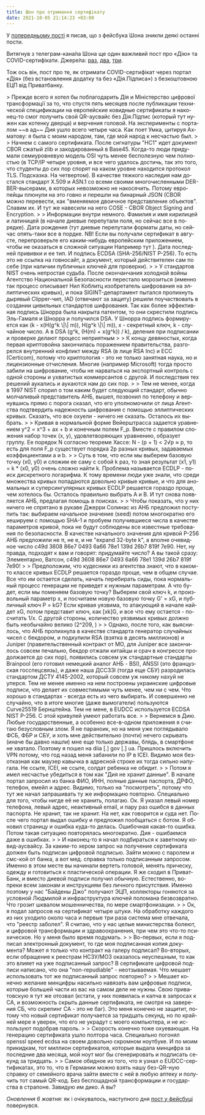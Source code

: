 ```yaml
---
title: Шон про отримання сертифікату
date: 2021-10-05 21:14:23 +03:00
---
```


У [попередньому пості][0] я писав, що з фейсбука Шона зникли деякі останні пости.

Витягнув з телеграм-кана́ла Шона ще один важливий пост про «Дію» та COVID-сертифікати. Джере́ла: [раз][1], [два][2], [три][3].

Тож ось він, пост про те, як отримати COVID-сертифікат через портал «Дія» (без встановлення додатку та без «Дія.Підписа») з безкоштовною ЕЦП від Приватбанку.

<div lang="ru" markdown="1">
> Прежде всего я хотел бы поблагодарить Дія и Міністерство цифрової трансформації за то, что спустя пять месяцев после публикации технической спецификации на европейские ковидные сертификаты <https://bit.ly/3COaQQi> я наконец-то смог получить свой QR-аусвайс без Дія.Підпис (который тут нужен как котенку дверца) и верчения головой. На эксперименты с порталом ~~в ад~~  Дия ушло всего четыре часа. Как поет Умка, цитируя Ахматову: я была с моим народом, там, где мой народ к несчастью был.
>
> Начнем с самого сертификата. После сигнатуры "HC1" идет документ CBOR сжатый zlib и закодированный в Base45. Когда-то люди придумали семиуровневую модель OSI чуть менее бесполезную чем полностью (в TCP/IP четыре уровня, и все чего удалось достичь, так это того, что студенты до сих пор спорят на каком уровне находится протокол TLS. Подсказка. На четвертом). В качестве тяжкого наследия нам достался стандарт X.509 и ASN.1 со всеми своими многочисленными DER-BER-высерами, в которых невозможно не накосячить. Потому европейцы плюнули на это говно и перешли на бинарный JSON (CBOR можно перевести, как "вменяемое двоичное представление объектов". Славим их. И тут же навесили на него COSE - CBOR Object Signing and Encryption.
>
> Информации внутри немного. Фамилия и имя кирилицей и латиницей (в начале диевые перепутали поля, но сейчас все в порядке). Дата рождения (тут диевые перепутали форматы даты, но сейчас опять-таки все в пордке. NB! Если вы получали сертификат в августе, перепроверьте его каким-нибудь европейским приложением, чтобы не оказаться в сложной ситуации Например тут <https://sanipasse.fr/>). Дата последней прививки и ее тип. И подпись ECDSA (SHA-256/NIST P-256). То есть это не ссылка на говносайт, а документ, который действителен сам по себе (при наличии публичных ключей для проверки).
>
> У стандартов NIST очень непростая судьба. После окончанчания холодной войны Агентство Национальной Безопасности перестало морозиться (именно так процесс описывает Нил Коблитц изобретатель шифрования на эллиптических кривых), и пока SIGINT-департамент пытался пропихнуть дырявый Clipper-чип, IAD (отвечают за защиту) решили поучаствовать в создании цивильных стандартов шифрования. Так как более эффективная подпись Шнорра была накрыта патентом, то они скрестили подпись Эль-Гамаля и Шнорра и получился DSA. У Шнорра подпись формируется как (k - x(H(g^k \|\| m)), H(g^k \|\| m)), x - секретный ключ, k - случайное число. А в DSA (g^k, (H(m) + x(g^k)) / k), деления при подписании и проверке делают процесс неприятным <https://bit.ly/2Wh5EVO>
>
> К концу девяностых, когда первая криптовойна закончилась поражением правительства, разгорелся внутренний конфликт между RSA (в лице RSA Inc) и ECC (Certicom), потому что криптология - это не только занятная наука, но и лицензионные отчисления. Многие (например Microsoft) тогда просто забили на шифрование, чтобы не нарваться на экспортный контроль с одной стороны и ухватистых коммерсантов с другой. И последствия тех решений аукались и аукаются нам до сих пор.
>
> Тем не менее, когда в 1997 NIST спорил о том каким будет следующий стандарт, обычно молчаливый представитель АНБ, вышел, позвонил по телефону и вернувшись прямо с порога сказал, что его уполномочили от лица Агентства подтвердить надежность шифрования с помощью эллиптических кривых. Сказать, что все охуели - ничего не сказать. Осталось их выбрать.
>
> Кривая в нормальной форме Вейерштрасса задается уравнением y^2 = x^3 + ax + b и конечным полем F_p. Вместе с правилом сложения набор точек (x, y), удовлетворяющих уравнению, образует группу. Ее порядок N согласно теореме Хассе: N - (p + 1) < 2√p ≈ p, то есть для поля F_p существует порядка 2p разных кривых, задаваемых коэффициентами a и b.
>
> Суть в том, что если мы выберем базовую точку (x0, y0) и сложим ее саму с собой k раз, то зная результат (x1, y1) = k * (x0, y0) очень сложно найти k. Проблема называется ECDLP - поиск дискретного логарифма. К тому времени люди уже знали, что среди множества кривых попадаются довольно кривые кривые, и что для аномальных и суперсингулярных кривых ECDLP решается гораздо проще, чем хотелось бы. Осталось правильно выбрать A и B. И тут снова появляется АНБ, предлагая помощь в поисках.
>
> Чтобы показать, что у них ничего не спрятано в рукаве Джерри Солинас из АНБ предложил поступить так: выбираем начальное значение (seed) потом многократно его хешируем с помощью SHA-1 и пробуем получившиеся числа в качестве параметров кривой, пока не будут соблюдены все известные требования по безопасности. В качестве начального значения для кривой P-256 АНБ предложили не π, не e, и не "expand 32-byte k", а вполне очевидное число c49d 3608 86e7 0493 6a66 78e1 139d 26b7 819f 7e90. Нет, ну правда, подходят к вам и говорят: придумайте число? А вы такой сразу: Элементарно, Ватсон, c49d 3608 86e7 0493 6a66 78e1 139d 26b7 819f 7e90!
>
> Предположим, что кудесники из агентства знают, что в каком-то классе кривых ECDLP решается гораздо проще, чем в общем случае. Все что им остается сделать, начать перебирать сиды, пока нормальный процесс генерации не приведет к нужным параметрам. А что будет, если мы поменяем базовую точку? Выберем свой ключ k, и произвольный параметр x, и посчитаем новую базовую точку G' = xG, и публичный ключ P = kG? Если кривая уязвима, то атакующий в начале найдет xG, потом представит ключ, как [xk]G, и все что ему остается - посчитать 1/x. С другой стороны, количество уязвимых кривых должно быть необычайно велико (2^209, <https://bit.ly/3oemZKi>)
>
> Однако, после того, как выяснилось, что АНБ пропихнула в качестве стандарта генератор случайных чисел с бекдором, и подкупили RSA (взятка в десять миллионов) и Juniper (правительственный контракт от МО, для Juniper все закончилось совсем печально, бекдор отжали китайцы и срач в конгрессе продолжается до сих пор), появились совсем уж стандартные стандарты Brainpool (его готовил немецкий аналог АНБ - BSI), ANSSI (это французская госспецсвязь), и даже наша ДССЗЗІ (тогда еще СБУ) разродилась стандартом ДСТУ 4145-2002, который совсем уж никому нахуй не уперся. Тем не менее именно на нем построены украинские цифровые подписи, что делает их совместимыми чуть менее, чем ни с чем. Что хорошо в стандартах - всегда есть из чего выбирать. И совершенно не случайно, что в итоге многие (даже вымогатели) пользуются Curve25519 Бернштейна. Тем не мене, в EUDCC используется ECDSA NIST P-256. С этой кривулей умеют работать все.
>
> Вернемся в Дию. Любые государственные, а особенно все-в-одном приложения я считаю безусловным злом. Я не параноик, но на меня уже поглядывало ФСБ, ФБР и СБУ, и хоть мне действительно (почти) нечего скрывать (иначе бы давно нашли) мне еще только державы, блядь, в смартфоне не хватало. Поэтому я пошел на diia [.] gov [.] ua. Пришлось включить VPN потому, что год назад меня забанили по IP в ІСЕІ. Видимо моя безотказная как маузер кавычка в адресной строке их тогда сильно напугала. Не ссыте, ІСЕІ, не ссыте, солдат ребенка не обидит.
>
> Потом я имел несчастье убедиться в том как "Дия не хранит данные". В начале портал запросил из банка ФИО, ИНН, полные данные паспорта, ДРФО, телефон, емейл и адрес. Видимо, только на "посмотреть", потому что тут же начал запрашивать ту же информацию повторно. Специально для того, чтобы нигде её не хранить, полагаю. Ок. Я указал левый номер телефона, левый адрес, неактивный email, и пару раз ошибся в данных паспорта. Не хранит, так не хранит. На нет, как говорится и суда нет. После чего портал выдал ошибку и предложил пообщаться с ботом. Я обновил страницу и ошибка куда-то делась. Ошибочная какая-то ошибка. Потом такая ситуацию повторялась многократно. Дия - ошибаемся даже в ошибках.
>
> И наконец-то я начал подбираться к заветному ковид-аусвайсу. За каким-то хером запрос на получение сертификата должен быть подписан цифровой подписью. Зайти можно с паролем и смс-кой от банка, а вот мед. справка только подписанным запросом. Именно в этом месте вы начинали вертеть головой, менять прическу, одежду и готовиться к пластической операции. Я же сходил в ПриватБанк, и вместо диевой подписи получил обычную. Естественно, вопреки всем законам и инструкциям без личного присутствия. Именно поэтому у нас "Байдены Джо" получают ЭЦП, коллекторы гоняются за условной Людмилой и инфраструктура ключей поломана безвозвратно. Что грозит шквалом мошенничества, по мере смартфонизации.
>
> Ок, я подал запросов на сертификат четыре штуки. На обработку каждого из них уходило около часа и первые три раза система мне отвечала, что "реестр заболел". Я считаю, что у нас целые министерства болеют, и цифровой трансформации и здравоохранения, при чем это что-то психическое. Но у меня было время подумать.
>
> Во-первых, если я подписал электронный документ, то где моя подписанная копия документа? Может я только что контракт на галеру подписал? Во-вторых, если обращение к реестрам НСЗУ/МОЗ оказалось неуспешным, то как это влияет на уже подписанный запрос? В сертификате цифровой подписи написано, что она "non-repudiable" - неотзываемая. Что мешает использовать тот же подписанный запрос повторно?
>
> Мешает конечно желание минцифры насильно навязать вам цифровые подписи, которые большей части из вас на самом деле не нужны. Свою приватовскую я тут же отозвал (кстати, у них появилась и капча в запросах к CA, и возможность скрыть данные сертификата, не смотря на заверения СБ, что скрепинг CA - это не баг). Это меня конечно не защитит, потому что новый сертификат получается за тридцать секунд, но по крайней мере я уверен, что его не украдут с моего компьютера, и не используют подобрав пароль.
>
> Скорость конечно тоже охуевающая. На генерацию сертификата ушло полтора часа. Специально погонял openssl speed ecdsa на своем довольно скромном ноутбуке. И по моим прикидкам, тот миллион сертификатов, которые выдала минцифра за последние два месяца, мой ноут мог бы сгенерировать и подписать секунд за тридцать.
>
> Самое обидное из того, что я узнал о EUDCC-сертификатах, это то, что в Германии можно взять нашу без-QR-ную справку от семейного врача зайти вместе с ней в любую аптеку и получить тот самый QR-код. Без беспощадной трансформации и государства в страпоне. Завидую им дико. А вы?
</div>

_Оновлення 6 жовтня:_ як і очікувалось, наступного дня [пост у фейсбуці][5] повернувся.

[0]: /2021/10/05/pki-dead.html
[1]: https://t.me/ruheight/913
[2]: https://t.me/ruheight/914
[3]: https://t.me/ruheight/915
[5]: https://www.facebook.com/ruheight/posts/1281640292284326
